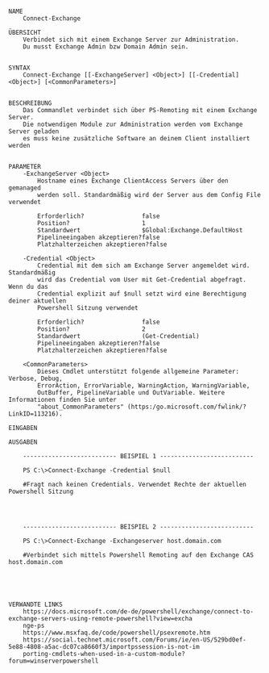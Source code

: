 ﻿```

NAME
    Connect-Exchange
    
ÜBERSICHT
    Verbindet sich mit einem Exchange Server zur Administration.
    Du musst Exchange Admin bzw Domain Admin sein.
    
    
SYNTAX
    Connect-Exchange [[-ExchangeServer] <Object>] [[-Credential] <Object>] [<CommonParameters>]
    
    
BESCHREIBUNG
    Das Commandlet verbindet sich über PS-Remoting mit einem Exchange Server.
    Die notwendigen Module zur Administration werden vom Exchange Server geladen
    es muss keine zusätzliche Software an deinem Client installiert werden
    

PARAMETER
    -ExchangeServer <Object>
        Hostname eines Exchange ClientAccess Servers über den gemanaged
        werden soll. Standardmäßig wird der Server aus dem Config File verwendet
        
        Erforderlich?                false
        Position?                    1
        Standardwert                 $Global:Exchange.DefaultHost
        Pipelineeingaben akzeptieren?false
        Platzhalterzeichen akzeptieren?false
        
    -Credential <Object>
        Credential mit dem sich am Exchange Server angemeldet wird. Standardmäßig
        wird das Credential vom User mit Get-Credential abgefragt. Wenn du das
        Credential explizit auf $null setzt wird eine Berechtigung deiner aktuellen
        Powershell Sitzung verwendet
        
        Erforderlich?                false
        Position?                    2
        Standardwert                 (Get-Credential)
        Pipelineeingaben akzeptieren?false
        Platzhalterzeichen akzeptieren?false
        
    <CommonParameters>
        Dieses Cmdlet unterstützt folgende allgemeine Parameter: Verbose, Debug,
        ErrorAction, ErrorVariable, WarningAction, WarningVariable,
        OutBuffer, PipelineVariable und OutVariable. Weitere Informationen finden Sie unter 
        "about_CommonParameters" (https:/go.microsoft.com/fwlink/?LinkID=113216). 
    
EINGABEN
    
AUSGABEN
    
    -------------------------- BEISPIEL 1 --------------------------
    
    PS C:\>Connect-Exchange -Credential $null
    
    #Fragt nach keinen Credentials. Verwendet Rechte der aktuellen Powershell Sitzung
    
    
    
    
    -------------------------- BEISPIEL 2 --------------------------
    
    PS C:\>Connect-Exchange -Exchangeserver host.domain.com
    
    #Verbindet sich mittels Powershell Remoting auf den Exchange CAS host.domain.com
    
    
    
    
    
VERWANDTE LINKS
    https://docs.microsoft.com/de-de/powershell/exchange/connect-to-exchange-servers-using-remote-powershell?view=excha
    nge-ps
    https://www.msxfaq.de/code/powershell/psexremote.htm
    https://social.technet.microsoft.com/Forums/ie/en-US/529bd0ef-5e88-4808-a5ac-dc07ca8660f3/importpssession-is-not-im
    porting-cmdlets-when-used-in-a-custom-module?forum=winserverpowershell



```

